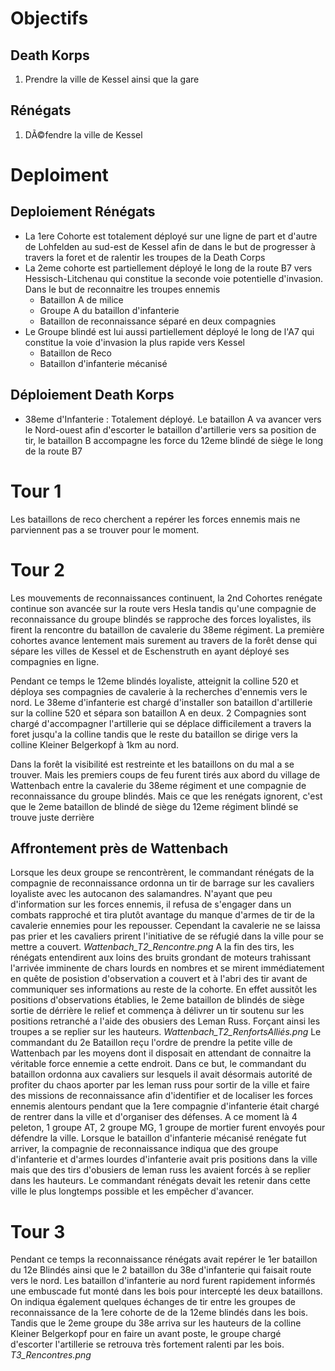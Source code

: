 # Objectifs
## Death Korps
1) Prendre la ville de Kessel ainsi que la gare
## Rénégats
1) DÃ©fendre la ville de Kessel

# Deploiment

## Deploiement Rénégats
- La 1ere Cohorte est totalement déployé sur une ligne de part et d'autre de Lohfelden au sud-est de Kessel afin de dans le but de progresser à travers la foret et de ralentir les troupes de la Death Corps
- La 2eme cohorte est partiellement déployé le long de la route B7 vers Hessisch-Litchenau qui constitue la seconde voie potentielle d'invasion. Dans le but de reconnaitre les troupes ennemis
  - Bataillon A de milice
  - Groupe A du bataillon d'infanterie
  - Bataillon de reconnaissance séparé en deux compagnies
- Le Groupe blindé est lui aussi partiellement déployé le long de l'A7 qui constitue la voie d'invasion la plus rapide vers Kessel
  - Bataillon de Reco
  - Bataillon d'infanterie mécanisé

## Déploiement Death Korps
- 38eme d'Infanterie : Totalement déployé. Le bataillon A va avancer vers le Nord-ouest afin d'escorter le bataillon d'artillerie vers sa position de tir, le bataillon B accompagne les force du 12eme blindé de siège le long de la route B7

# Tour 1
Les bataillons de reco cherchent a repérer les forces ennemis mais ne parviennent pas a se trouver pour le moment.

# Tour 2
Les mouvements de reconnaissances continuent, la 2nd Cohortes renégate continue son avancée sur la route vers Hesla tandis qu'une compagnie de reconnaissance du groupe blindés se rapproche des forces loyalistes, ils firent la rencontre du bataillon de cavalerie du 38eme régiment.
La première cohortes avance lentement mais surement au travers de la forêt dense qui sépare les villes de Kessel et de Eschenstruth en ayant déployé ses compagnies en ligne.

Pendant ce temps le 12eme blindés loyaliste, atteignit la colline 520 et déploya ses compagnies de cavalerie à la recherches d'ennemis vers le nord.
Le 38eme d'infanterie est chargé d'installer son bataillon d'artillerie sur la colline 520 et sépara son bataillon A en deux. 2 Compagnies sont chargé d'accompagner l'artillerie qui se déplace difficilement a travers la foret jusqu'a la colline tandis que le reste du bataillon se dirige vers la colline Kleiner Belgerkopf à 1km au nord.

Dans la forêt la visibilité est restreinte et les bataillons on du mal a se trouver. Mais les premiers coups de feu furent tirés aux abord du village de Wattenbach entre la cavalerie du 38eme régiment et une compagnie de reconnaissance du groupe blindés. Mais ce que les renégats ignorent, c'est que le 2eme bataillon de blindé de siège du 12eme régiment blindé se trouve juste derrière

## Affrontement près de Wattenbach
Lorsque les deux groupe se rencontrèrent, le commandant rénégats de la compagnie de reconnaissance ordonna un tir de barrage sur les cavaliers loyaliste avec les autocanon des salamandres. N'ayant que peu d'information sur les forces ennemis, il refusa de s'engager dans un combats rapproché et tira plutôt avantage du manque d'armes de tir de la cavalerie ennemies pour les repousser.
Cependant la cavalerie ne se laissa pas prier et les cavaliers prirent l'initiative de se réfugié dans la ville pour se mettre a couvert.
_Wattenbach_T2_Rencontre.png_
A la fin des tirs, les rénégats entendirent aux loins des bruits grondant de moteurs trahissant l'arrivée imminente de chars lourds en nombres et se mirent immédiatement en quête de posistion d'observation a couvert et à l'abri des tir avant de communiquer ses informations au reste de la cohorte.
En effet aussitôt les positions d'observations établies, le 2eme bataillon de blindés de siège sortie de dérrière le relief et commença à délivrer un tir soutenu sur les positions retranché a l'aide des obusiers des Leman Russ. Forçant ainsi les troupes a se replier sur les hauteurs.
_Wattenbach_T2_RenfortsAlliés.png_
Le commandant du 2e Bataillon reçu l'ordre de prendre la petite ville de Wattenbach par les moyens dont il disposait en attendant de connaitre la véritable force ennemie a cette endroit. Dans ce but, le commandant du bataillon ordonna aux cavaliers sur lesquels il avait désormais autorité de profiter du chaos aporter par les leman russ pour sortir de la ville et faire des missions de reconnaissance afin d'identifier et de localiser les forces ennemis alentours pendant que la 1ere compagnie d'infanterie était chargé de rentrer dans la ville et d'organiser des défenses.
A ce moment là 4 peleton, 1 groupe AT, 2 groupe MG, 1 groupe de mortier furent envoyés pour défendre la ville. Lorsque le bataillon d'infanterie mécanisé renégate fut arriver, la compagnie de reconnaissance indiqua que des groupe d'infanterie et d'armes lourdes d'infanterie avait pris positions dans la ville mais que des tirs d'obusiers de leman russ les avaient forcés à se replier dans les hauteurs. Le commandant rénégats devait les retenir dans cette ville le plus longtemps possible et les empêcher d'avancer.

# Tour 3
Pendant ce temps la reconnaissance rénégats avait repérer le 1er bataillon du 12e Blindés ainsi que le 2 bataillon du 38e d'infanterie qui faisait route vers le nord. Les bataillon d'infanterie au nord furent rapidement informés une embuscade fut monté dans les bois pour intercepté les deux bataillons.
On indiqua également quelques échanges de tir entre les groupes de reconnaissance de la 1ere cohorte de de la 12eme blindés dans les bois.
Tandis que le 2eme groupe du 38e arriva sur les hauteurs de la colline Kleiner Belgerkopf pour en faire un avant poste, le groupe chargé d'escorter l'artillerie se retrouva très fortement ralenti par les bois.
_T3_Rencontres.png_